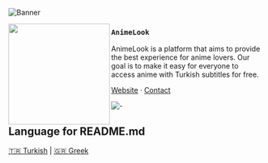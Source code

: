 ![Banner](https://raw.githubusercontent.com/creampe/AnimeLook-Desktop/refs/heads/main/assets/github.png)

<img src="https://avatars.githubusercontent.com/u/207046867?s=200&v=4" align="left" width="200"/>

### `AnimeLook`

AnimeLook is a platform that aims to provide the best experience for anime lovers. Our goal is to make it easy for everyone to access anime with Turkish subtitles for free.

<a href="https://animelook.net/">Website</a> ·
<a href="https://animelook.net/iletisim">Contact</a>

![-](https://cdn.discordapp.com/attachments/1405519537662722070/1406403307655659671/line_2-1-2-1-1-2-1-1-2-1.gif?ex=68a256a6&is=68a10526&hm=38948f37e1f30ec2ed382a7d90f4c23d2b121cbb49957e5c2641bfe7d6c4ed10&)

## Language for README.md

<a href="https://github.com/AnimeLook/.github/blob/main/profile/tr/README.md">🇹🇷 Turkish</a> |
<a href="https://github.com/AnimeLook/.github/blob/main/profile/gr/README.md">🇬🇷 Greek</a>
